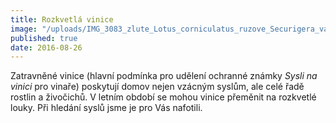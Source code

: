 ```yaml
---
title: Rozkvetlá vinice
image: "/uploads/IMG_3083_zlute_Lotus_corniculatus_ruzove_Securigera_varia.JPG"
published: true
date: 2016-08-26
---
```

Zatravněné vinice (hlavní podmínka pro udělení ochranné známky *Sysli na
vinici* pro vinaře) poskytují domov nejen vzácným syslům, ale celé řadě
rostlin a živočichů. V letním období se mohou vinice přeměnit na
rozkvetlé louky. Při hledání syslů jsme je pro Vás nafotili.
